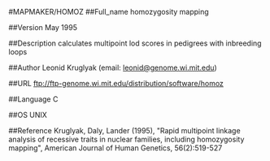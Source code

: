 #MAPMAKER/HOMOZ
##Full_name
homozygosity mapping

##Version
May 1995

##Description
calculates multipoint lod scores in pedigrees with inbreeding loops

##Author
Leonid Kruglyak (email: leonid@genome.wi.mit.edu)

##URL
ftp://ftp-genome.wi.mit.edu/distribution/software/homoz

##Language
C

##OS
UNIX

##Reference
Kruglyak, Daly, Lander (1995), "Rapid multipoint linkage analysis of recessive traits in nuclear families, including homozygosity mapping", American Journal of Human Genetics, 56(2):519-527

